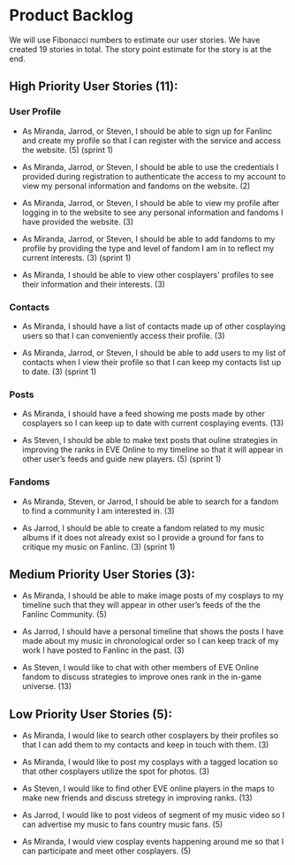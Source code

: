 # Product Backlog

We will use Fibonacci numbers to estimate our user stories. We have created 19 stories in total. The story point estimate for the story is at the end.

## High Priority User Stories (11):

### User Profile

  - As Miranda, Jarrod, or Steven, I should be able to sign up for Fanlinc and create my profile so that I can register with the service and access the website. (5) (sprint 1)

  - As Miranda, Jarrod, or Steven, I should be able to use the credentials I provided during registration to authenticate the access to my account to view my personal information and fandoms on the website. (2)

  - As Miranda, Jarrod, or Steven, I should be able to view my profile after logging in to the website to see any personal information and fandoms I have provided the website. (3) 

  - As Miranda, Jarrod, or Steven, I should be able to add fandoms to my profile by providing the type and level of fandom I am in to reflect my current interests. (3) (sprint 1)

  - As Miranda, I should be able to view other cosplayers' profiles to see their information and their interests. (3)

### Contacts
      
  - As Miranda, I should have a list of contacts made up of other cosplaying users so that I can conveniently access their profile. (3)

  - As Miranda, Jarrod, or Steven, I should be able to add users to my list of contacts when I view their profile so that I can keep my contacts list up to date. (3) (sprint 1)

### Posts

  - As Miranda, I should have a feed showing me posts made by other cosplayers so I can keep up to date with current cosplaying events. (13)
     
  - As Steven, I should be able to make text posts that ouline strategies in improving the ranks in EVE Online to my timeline so that it will appear in other user’s feeds and guide new players. (5) (sprint 1)

### Fandoms

  - As Miranda, Steven, or Jarrod, I should be able to search for a fandom to find a community I am interested in. (3)

  - As Jarrod, I should be able to create a fandom related to my music albums if it does not already exist so I provide a ground for fans to critique my music on Fanlinc. (3) (sprint 1)

## Medium Priority User Stories (3):

  - As Miranda, I should be able to make image posts of my cosplays to my timeline such that they will appear in other user’s feeds of the the Fanlinc Community. (5)
  
  - As Jarrod, I should have a personal timeline that shows the posts I have made about my music in chronological order so I can keep track of my work I have posted to Fanlinc in the past. (3)

  - As Steven, I would like to chat with other members of EVE Online fandom to discuss strategies to improve ones rank in the in-game universe. (13)

## Low Priority User Stories (5):

  - As Miranda, I would like to search other cosplayers by their profiles so that I can add them to my contacts and keep in touch with them. (3)

  - As Miranda, I would like to post my cosplays with a tagged location so that other cosplayers utilize the spot for photos. (3)

  - As Steven, I would like to find other EVE online players in the maps to make new friends and discuss stretegy in improving ranks. (13)

  - As Jarrod, I would like to post videos of segment of my music video so I can advertise my music to fans country music fans. (5)

  - As Miranda, I would view cosplay events happening around me so that I can participate and meet other cosplayers. (5)

